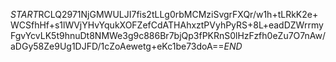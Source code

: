 $START$RCLQ2971NjGMWULJI7fis2tLLg0rbMCMziSvgrFXQr/w1h+tLRkK2e+WCSfhHf+s1lWVjYHvYqukXOFZefCdATHAhxztPVyhPyRS+8L+eadDZWrrmyFgvYcvLK5t9hnuDt8NMWe3g9c886Br7bjQp3fPKRnS0lHzFzfh0eZu7O7nAw/aDGy58Ze9Ug1DJFD/1cZoAewetg+eKc1be73doA==$END$